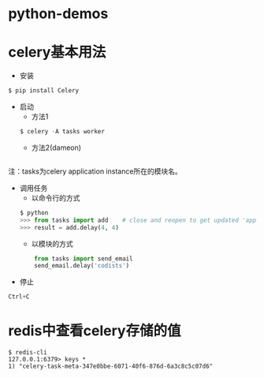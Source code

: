 # python-demos
# celery基本用法
 - 安装
```python
$ pip install Celery
```
 - 启动
   - 方法1
    ```python
    $ celery -A tasks worker
    ```
   - 方法2(dameon)
    ```python
    
    ```
注：tasks为celery application instance所在的模块名。
- 调用任务
   - 以命令行的方式
    ```python
    $ python
    >>> from tasks import add    # close and reopen to get updated 'app'
    >>> result = add.delay(4, 4)
    ```
   - 以模块的方式
    ```python
        from tasks import send_email
        send_email.delay('codists')
    ```
- 停止
```python
Ctrl+C
```
# redis中查看celery存储的值
```shell
$ redis-cli
127.0.0.1:6379> keys *
1) "celery-task-meta-347e0bbe-6071-40f6-876d-6a3c8c5c07d6"

```